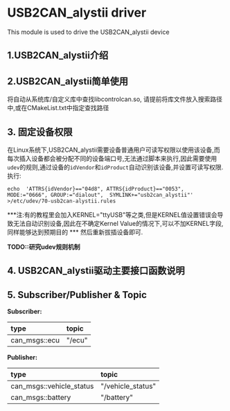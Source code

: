 # USB2CAN_alystii driver
This module is used to drive the USB2CAN_alystii device

## 1.USB2CAN_alystii介绍

## 2.USB2CAN_alystii简单使用
将自动从系统库/自定义库中查找libcontrolcan.so, 请提前将库文件放入搜索路径中,或在CMakeList.txt中指定查找路径
## 3. 固定设备权限
在Linux系统下,USB2CAN_alystii需要设备普通用户可读写权限以使用该设备,而每次插入设备都会被分配不同的设备端口号,无法通过脚本来执行,因此需要使用`udev`的规则,通过设备的`idVendor`和`idProduct`自动识别该设备,并设置可读写权限.
执行:
```
echo  'ATTRS{idVendor}=="04d8", ATTRS{idProduct}=="0053", MODE:="0666", GROUP:="dialout",  SYMLINK+="usb2can_alystii"' >/etc/udev/70-usb2can-alystii.rules
 ```
***注:有的教程里会加入KERNEL="ttyUSB"等之类,但是KERNEL值设置错误会导致无法自动识别设备,因此在不确定Kernel Value的情况下,可以不加KERNEL字段,同样能够达到预期目的 ***
然后重新拔插设备即可.   

**TODO::研究udev规则机制**

## 4. USB2CAN_alystii驱动主要接口函数说明

## 5. Subscriber/Publisher & Topic
**Subscriber:**  

| type | topic |
| :--- | :---  |
| can_msgs::ecu | "/ecu" |  

**Publisher:**  

| type | topic |
| :--- | :---  |
| can_msgs::vehicle_status | "/vehicle_status" |
| can_msgs::battery | "/battery" |



